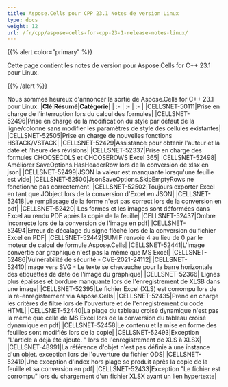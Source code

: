 ```yaml
---
title: Aspose.Cells pour CPP 23.1 Notes de version Linux
type: docs
weight: 12
url: /fr/cpp/aspose-cells-for-cpp-23-1-release-notes-linux/
---
```

{{% alert color="primary" %}}

Cette page contient les notes de version pour Aspose.Cells for C++ 23.1 pour Linux.

{{% /alert %}}

Nous sommes heureux d'annoncer la sortie de Aspose.Cells for C++ 23.1 pour Linux.
|**Clé**|**Résumé**|**Catégorie**|
| :- | :- | :- |
|CELLSNET-50111|Prise en charge de l'interruption lors du calcul des formules|
|CELLSNET-52496|Prise en charge de la modification du style par défaut de la ligne/colonne sans modifier les paramètres de style des cellules existantes|
|CELLSNET-52505|Prise en charge de nouvelles fonctions HSTACK/VSTACK|
|CELLSNET-52429|Assistance pour obtenir l'auteur et la date et l'heure des révisions|
|CELLSNET-52337|Prise en charge des formules CHOOSECOLS et CHOOSEROWS Excel 365|
|CELLSNET-52498| Améliorer SaveOptions.HasHeaderRow lors de la conversion de xlsx en json|
|CELLSNET-52499|JSON la valeur est manquante lorsqu'une feuille est vide|
|CELLSNET-52500|JsonSaveOptions.SkipEmptyRows ne fonctionne pas correctement|
|CELLSNET-52502|Toujours exporter Excel en tant que JObject lors de la conversion d'Excel en JSON|
|CELLSNET-52418|Le remplissage de la forme n'est pas correct lors de la conversion en pdf|
|CELLSNET-52420| Les formes et les images sont déformées dans Excel au rendu PDF après la copie de la feuille|
|CELLSNET-52437|Ombre incorrecte lors de la conversion de l'image en pdf|
|CELLSNET-52494|Erreur de décalage du signe fléché lors de la conversion du fichier Excel en PDF|
|CELLSNET-52442|SUMIF renvoie 4 au lieu de 0 par le moteur de calcul de formule Aspose.Cells|
|CELLSNET-52441|L'image convertie par graphique n'est pas la même que MS Excel|
|CELLSNET-52486|Vulnérabilité de sécurité - CVE-2021-24112|
|CELLSNET-52410|Image vers SVG - Le texte se chevauche pour la barre horizontale des étiquettes de date de l'image du graphique|
|CELLSNET-52366| Lignes plus épaisses et bordure manquante lors de l'enregistrement de XLSB dans une image|
|CELLSNET-52395|Le fichier Excel (XLS) est corrompu lors de la ré-enregistrement via Aspose.Cells|
|CELLSNET-52435|Prend en charge les critères de filtre lors de l'ouverture et de l'enregistrement du code HTML|
|CELLSNET-52440|La plage du tableau croisé dynamique n'est pas la même que celle de MS Excel lors de la conversion du tableau croisé dynamique en pdf|
|CELLSNET-52458|Le contenu et la mise en forme des feuilles sont modifiés lors de la copie|
|CELLSNET-52493|Exception "L'article a déjà été ajouté. " lors de l'enregistrement de XLS à XLSX|
|CELLSNET-48991|La référence d'objet n'est pas définie à une instance d'un objet. exception lors de l'ouverture du fichier ODS|
|CELLSNET-52419|Une exception d'index hors plage se produit après la copie de la feuille et sa conversion en pdf|
|CELLSNET-52433|Exception "Le fichier est corrompu" lors du chargement d'un fichier XLSX ayant un lien hypertexte|

